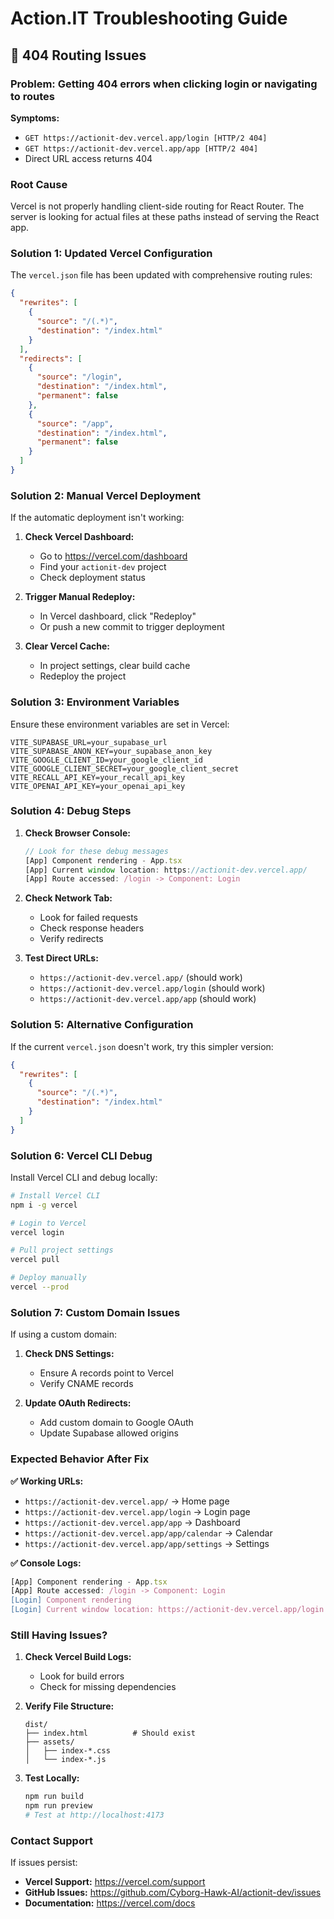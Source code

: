 # Action.IT Troubleshooting Guide

## 🚨 404 Routing Issues

### **Problem: Getting 404 errors when clicking login or navigating to routes**

**Symptoms:**
- `GET https://actionit-dev.vercel.app/login [HTTP/2 404]`
- `GET https://actionit-dev.vercel.app/app [HTTP/2 404]`
- Direct URL access returns 404

### **Root Cause**
Vercel is not properly handling client-side routing for React Router. The server is looking for actual files at these paths instead of serving the React app.

### **Solution 1: Updated Vercel Configuration**

The `vercel.json` file has been updated with comprehensive routing rules:

```json
{
  "rewrites": [
    {
      "source": "/(.*)",
      "destination": "/index.html"
    }
  ],
  "redirects": [
    {
      "source": "/login",
      "destination": "/index.html",
      "permanent": false
    },
    {
      "source": "/app",
      "destination": "/index.html",
      "permanent": false
    }
  ]
}
```

### **Solution 2: Manual Vercel Deployment**

If the automatic deployment isn't working:

1. **Check Vercel Dashboard:**
   - Go to https://vercel.com/dashboard
   - Find your `actionit-dev` project
   - Check deployment status

2. **Trigger Manual Redeploy:**
   - In Vercel dashboard, click "Redeploy"
   - Or push a new commit to trigger deployment

3. **Clear Vercel Cache:**
   - In project settings, clear build cache
   - Redeploy the project

### **Solution 3: Environment Variables**

Ensure these environment variables are set in Vercel:

```env
VITE_SUPABASE_URL=your_supabase_url
VITE_SUPABASE_ANON_KEY=your_supabase_anon_key
VITE_GOOGLE_CLIENT_ID=your_google_client_id
VITE_GOOGLE_CLIENT_SECRET=your_google_client_secret
VITE_RECALL_API_KEY=your_recall_api_key
VITE_OPENAI_API_KEY=your_openai_api_key
```

### **Solution 4: Debug Steps**

1. **Check Browser Console:**
   ```javascript
   // Look for these debug messages
   [App] Component rendering - App.tsx
   [App] Current window location: https://actionit-dev.vercel.app/
   [App] Route accessed: /login -> Component: Login
   ```

2. **Check Network Tab:**
   - Look for failed requests
   - Check response headers
   - Verify redirects

3. **Test Direct URLs:**
   - `https://actionit-dev.vercel.app/` (should work)
   - `https://actionit-dev.vercel.app/login` (should work)
   - `https://actionit-dev.vercel.app/app` (should work)

### **Solution 5: Alternative Configuration**

If the current `vercel.json` doesn't work, try this simpler version:

```json
{
  "rewrites": [
    {
      "source": "/(.*)",
      "destination": "/index.html"
    }
  ]
}
```

### **Solution 6: Vercel CLI Debug**

Install Vercel CLI and debug locally:

```bash
# Install Vercel CLI
npm i -g vercel

# Login to Vercel
vercel login

# Pull project settings
vercel pull

# Deploy manually
vercel --prod
```

### **Solution 7: Custom Domain Issues**

If using a custom domain:

1. **Check DNS Settings:**
   - Ensure A records point to Vercel
   - Verify CNAME records

2. **Update OAuth Redirects:**
   - Add custom domain to Google OAuth
   - Update Supabase allowed origins

### **Expected Behavior After Fix**

**✅ Working URLs:**
- `https://actionit-dev.vercel.app/` → Home page
- `https://actionit-dev.vercel.app/login` → Login page
- `https://actionit-dev.vercel.app/app` → Dashboard
- `https://actionit-dev.vercel.app/app/calendar` → Calendar
- `https://actionit-dev.vercel.app/app/settings` → Settings

**✅ Console Logs:**
```javascript
[App] Component rendering - App.tsx
[App] Route accessed: /login -> Component: Login
[Login] Component rendering
[Login] Current window location: https://actionit-dev.vercel.app/login
```

### **Still Having Issues?**

1. **Check Vercel Build Logs:**
   - Look for build errors
   - Check for missing dependencies

2. **Verify File Structure:**
   ```
   dist/
   ├── index.html          # Should exist
   ├── assets/
   │   ├── index-*.css
   │   └── index-*.js
   ```

3. **Test Locally:**
   ```bash
   npm run build
   npm run preview
   # Test at http://localhost:4173
   ```

### **Contact Support**

If issues persist:
- **Vercel Support:** https://vercel.com/support
- **GitHub Issues:** https://github.com/Cyborg-Hawk-AI/actionit-dev/issues
- **Documentation:** https://vercel.com/docs 